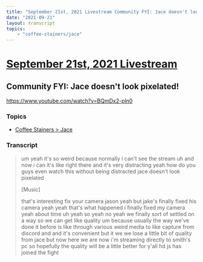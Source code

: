 ```yaml
---
title: "September 21st, 2021 Livestream Community FYI: Jace doesn't look pixelated!"
date: "2021-09-21"
layout: transcript
topics:
    - "coffee-stainers/jace"
---
```

# [September 21st, 2021 Livestream](../2021-09-21.md)
## Community FYI: Jace doesn't look pixelated!
https://www.youtube.com/watch?v=BQmDx2-pln0

### Topics
* [Coffee Stainers > Jace](../topics/coffee-stainers/jace.md)

### Transcript

> um yeah it's so weird because normally i can't see the stream uh and now i can it's like right there and it's very distracting yeah how do you guys even watch this without being distracted jace doesn't look pixelated
>
> [Music]
>
> that's interesting fix your camera jason yeah but jake's finally fixed his camera yeah yeah that's what happened i finally fixed my camera yeah about time uh yeah so yeah no yeah we finally sort of settled on a way so we can get like quality um because usually the way we've done it before is like through various weird media to like capture from discord and and it's convenient but it we we lose a little bit of quality from jace but now here we are now i'm streaming directly to smith's pc so hopefully the quality will be a little better for y'all hd js has joined the fight
